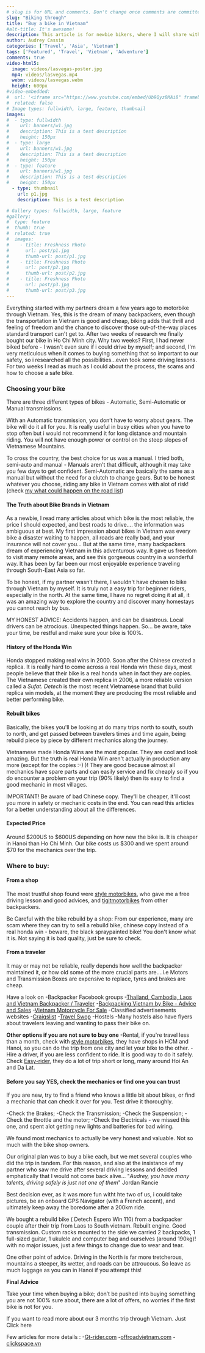 ```yaml
---
# slug is for URL and comments. Don't change once comments are committed
slug: "Biking through"
title: "Buy a bike in Vietnam"
#alt-title: It's awesome!
description: This article is for newbie bikers, where I will share with you my research and experience about buying a bike before biking around Vietnam.
author: Audrey Cassim
categories: ['Travel', 'Asia', 'Vietnam']
tags: ['Featured', 'Travel', 'Vietnam', 'Adventure']
comments: true
video-html5:
  image: videos/lasvegas-poster.jpg
  mp4: videos/lasvegas.mp4
  webm: videos/lasvegas.webm
  height: 600px
#video-embedded:
#  url: '<iframe src="https://www.youtube.com/embed/Ub9Qyz8MAi8" frameborder="0" allowfullscreen></iframe>'
#  related: false
# Image types: fullwidth, large, feature, thumbnail
images:
#  - type: fullwidth
#    url: banners/w1.jpg
#    description: This is a test description
#    height: 150px
#  - type: large
#    url: banners/w1.jpg
#    description: This is a test description    
#    height: 150px
#  - type: feature
#    url: banners/w1.jpg
#    description: This is a test description        
#    height: 150px
  - type: thumbnail
    url: p1.jpg
    description: This is a test description 

# Gallery types: fullwidth, large, feature
#gallery:
#  type: feature
#  thumb: true
#  related: true
#  images:
#    - title: Freshness Photo
#      url: post/p1.jpg
#      thumb-url: post/p1.jpg
#    - title: Freshness Photo
#      url: post/p2.jpg
#      thumb-url: post/p2.jpg
#    - title: Freshness Photo
#      url: post/p3.jpg
#      thumb-url: post/p3.jpg 
---
```

Everything started with my partners dream a few years ago to motorbike through Vietnam. Yes, this is the dream of many backpackers, even though the transportation in Vietnam is good and cheap, biking adds that thrill and feeling of freedom and the chance to discover those out-of-the-way places standard transport can't get to.
After two weeks of research we finally bought our bike in Ho Chi Minh city.
Why two weeks? First, I had never biked before - I wasn’t even sure if i could drive by myself; and second, I'm very meticulous when it comes to buying something that so important to our safety, so i researched all the possibilities...even took some driving lessons. For two weeks I read as much as I could about the process, the scams and how to choose a safe bike.

<h3>Choosing your bike</h3>

<p>There are three different types of bikes - Automatic, Semi-Automatic or Manual transmissions.</p>

<p>With an Automatic transmission, you don’t have to worry about gears. The bike will do it all for you. It is really useful in busy cities when you have to stop often but i would not recommend it for long distance and mountain riding. You will not have enough power or control on the steep slopes of Vietnamese Mountains.</p> 

<p>To cross the country, the best choice for us was a manual. I tried both, semi-auto and manual - Manuals aren't that difficult, although it may take you few days to get confident. Semi-Automatic are basically the same as a manual but without the need for a clutch to change gears. But to be honest whatever you choose, riding any bike in Vietnam comes with alot of risk! (check <a href="">my what could happen on the road list</a>)</p>

<h4>The Truth about Bike Brands in Vietnam</h4>

As a newbie, I read many articles about which bike is the most reliable, the price I should expected, and best roads to drive…. the information was ambiguous at best. My first impression about bikes in Vietnam was every bike a disaster waiting to happen, all roads are really bad, and your insurance will not cover you… But at the same time, many backpackers dream of experiencing Vietnam in this adventurous way. It gave us freedom to visit many remote areas, and see this gorgeeous country in a wonderful way. It has been by far been our most enjoyable experience traveling through South-East Asia so far.

To be honest, if my partner wasn’t there, I wouldn't have chosen to bike through Vietnam by myself. It is truly not a easy trip for beginner riders, especially in the north. At the same time, I have no regret doing it at all, it was an amazing way to explore the country and discover many homestays you cannot reach by bus.

MY HONEST ADVICE: Accidents happen, and can be disastrous. Local drivers can be atrocious. Unexpected things happen. So... be aware, take your time, be restful and make sure your bike is 100%.

<h4>History of the Honda Win</h4>
Honda stopped making real wins in 2000. Soon after the Chinese created a replica. It is really hard to come across a real Honda win these days, most people believe that their bike is a real honda when in fact they are copies. The Vietnamese created their own replica in 2006, a more reliable version called a <em>Sufat</em>. <em>Detech</em> is the most recent Vietnamese brand that build replica win models, at the moment they are producing the most reliable and better performing bike.

<h4>Rebuilt bikes</h4>
Basically, the bikes you'll be looking at do many trips north to south, south to north, and get passed between travelers times and time again, being rebuild piece by piece by different mechanics along the journey.

Vietnamese made Honda Wins are the most popular. They are cool and look amazing. But the truth is real Honda Win aren't actually in production any more (except for the copies :-) )!  They are good because almost all mechanics have spare parts and can easily service and fix cheaply so if you do encounter a problem on your trip (90% likely) then its easy to find a good mechanic in most villages.

IMPORTANT! Be aware of bad Chinese copy. They'll be cheaper, it'll cost you more in safety or mechanic costs in the end. You can read this articles for  a better understanding about all the differences.

<h4>Expected Price</h4>
Around $200US to $600US depending on how new the bike is.
It is cheaper in Hanoi than Ho Chi Minh.
Our bike costs us $300 and we spent around $70 for the mechanics over the trip. 

<h3>Where to buy:</h3>

<h4>From a shop</h4>

The most trustful shop  found were <a href="http://www.stylemotorbikes.com/">style motorbikes</a>, who gave me a free driving lesson and good advices, and <a href="https://www.tigitmotorbikes.com/">tigitmotorbikes</a> from other backpackers. 

Be Careful with the bike rebuild by a shop: From our experience, many are scam where they can try to sell a rebuild bike, chinese copy instead of a real honda win - beware, the black spraypainted bike! You don't know what it is. Not saying it is bad quality, just be sure to check.  

<h4>From a traveler</h4>

It may or may not be reliable, really depends how well the backpacker maintained it, or how old some of the more crucial parts are....i.e Motors and Transmission Boxes are expensive to replace, tyres and brakes are cheap.

<p>Have a look on 
-Backpacker Facebook groups
    -<a href="https://www.facebook.com/groups/ThailandCambodiaLaosVietnamBackpacker/">Thailand, Cambodia, Laos and Vietnam Backpacker / Traveler</a>
    -<a href="https://www.facebook.com/groups/1191868584175430/">Backpacking Vietnam by Bike - Advice and Sales</a>
    -<a href="https://www.facebook.com/groups/350783411791258/">Vietnam Motorcycle For Sale</a>
-Classified advertisements websites
    -<a href="https://vietnam.craigslist.org/search/mca?lang=en&cc=us">Craigslist</a>  
    -<a href="http://www.travelswop.com/vietnam/ho-chi-minh-city/">Travel Swop</a> 
-Hostels 
    -Many hostels also have flyers about travelers leaving and wanting to pass their bike on.</p>

<strong>Other options if you are not sure to buy one</strong>
-Rental, if you're travel less than a month, check with <a href="http://www.stylemotorbikes.com/">style motorbikes</a>, they have shops in HCM and Hanoi, so you can do the trip from one city and let your bike to the other. 
-Hire a driver, if you are less confident to ride. It is good way to do it safely. 
Check <a href="http://www.easy-riders.net/">Easy-rider</a>, they do a lot of trip short or long, many around Hoi An and Da Lat. 

<h4>Before you say YES, check the mechanics or find one you can trust</h4>
<p>If you are new, try to find a friend who knows a little bit about bikes, or find a mechanic that can check it over for you. Test drive it thoroughly.

-Check the Brakes;
-Check the Transmission;
-Check the Suspension;
-Check the throttle and the motor;
-Check the Electricals - we missed this one, and spent alot getting new lights and batteries for bad wiring.

We found most mechanics to actually be very honest and valuable. Not so much with the bike shop owners.
 
Our original plan was to buy a bike each, but we met several couples who did the trip in tandem. For this reason, and also at the insistance of my partner who saw me drive after several driving lessons and decided emphatically that I would not come back alive... "<i>Audrey, you have many talents, driving safely is just not one of them</i>" Jordan Rancie

Best decision ever, as it was more fun witht hte two of us, i could take pictures, be an onboard GPS Navigator (with a French accent), and ultimately keep away the boredome after a 200km ride.

We bought a rebuild bike ( Detech Espero Win 110)  from a backpacker couple after their trip from Laos to South vietnam. Rebuilt engine. Good transmission. Custom  racks mounted to the side we carried 2 backpacks, 1 full-sized guitar, 1 ukulele and computer bag and ourselves (around 190kg)! with no major issues, just a few things to change due to wear and tear.

One other point of advice. Driving in the North is far more tretcherous, mountains a steeper, its wetter, and roads can be attroucous. So leave as much luggage as you can in Hanoi if you attempt this!

<strong>Final Advice</strong>

Take your time when buying a bike; don’t be pushed into buying something you are not 100% sure about, there are a lot of offers, no worries if the first bike is not for you.

If you want to read more about our 3 months trip through Vietnam. Just <a> Click here </a>

Few articles for more details : 
-<a href="https://www.gt-rider.com/se-asia-motorcycling/threads/the-truth-about-buying-and-selling-chinese-honda-wins-in-vietnam.11059/">Gt-rider.com</a>
-<a href="https://offroadvietnam.com/motorcycle-rentals/road-bikes/chinese-copy-of-the-honda-win-thingyou-should-know">offroadvietnam.com</a>
-<a href="http://clickspace.vn/what-kind-of-motorbike-to-buy-in-hanoi-part-1/">clickspace.vn</a>


 

